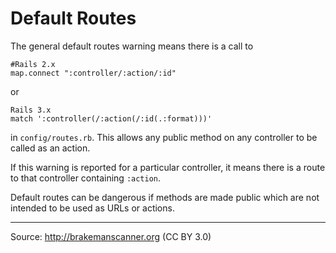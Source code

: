 # Default Routes

The general default routes warning means there is a call to

    #Rails 2.x
    map.connect ":controller/:action/:id"


or

    Rails 3.x
    match ':controller(/:action(/:id(.:format)))'


in `config/routes.rb`. This allows any public method on any controller to be called as an action.

If this warning is reported for a particular controller, it means there is a route to that controller containing `:action`.

Default routes can be dangerous if methods are made public which are not intended to be used as URLs or actions.

---
Source: http://brakemanscanner.org (CC BY 3.0)
